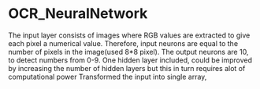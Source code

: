 # OCR_NeuralNetwork
The input layer consists of images where RGB values are extracted to give each pixel a numerical value. Therefore, input neurons are equal to the number of pixels in the image(used 8*8 pixel).
The output neurons are 10, to detect numbers from 0-9.
One hidden layer included, could be improved by increasing the number of hidden layers but this in turn requires alot of computational power 
Transformed the input into single array,
